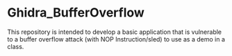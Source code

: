 # Ghidra_BufferOverflow
This repository is intended to develop a basic application that is vulnerable to a buffer overflow attack (with NOP Instruction/sled) to use as a demo in a class. 
